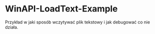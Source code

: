# WinAPI-LoadText-Example
Przykład w jaki sposób wczytywać plik tekstowy i jak debugować co nie działa.
